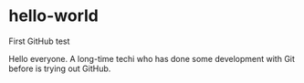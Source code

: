 # hello-world
First GitHub test

Hello everyone. A long-time techi who has done some development with Git before is trying out GitHub.
